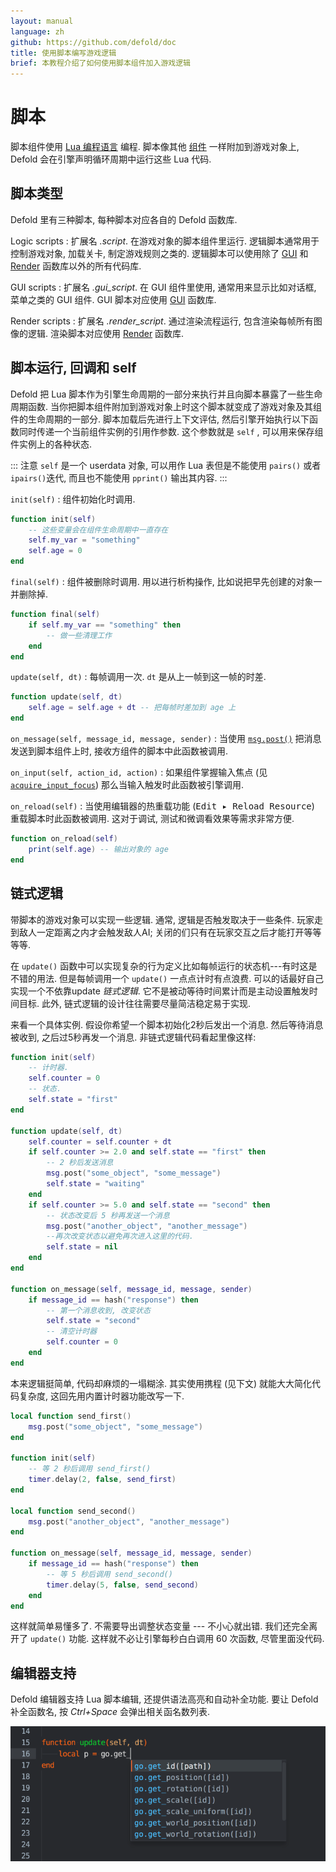 ```yaml
---
layout: manual
language: zh
github: https://github.com/defold/doc
title: 使用脚本编写游戏逻辑
brief: 本教程介绍了如何使用脚本组件加入游戏逻辑
---
```


#  脚本

脚本组件使用 [Lua 编程语言](/zh/manuals/lua) 编程. 脚本像其他 [组件](/zh/manuals/components) 一样附加到游戏对象上, Defold 会在引擎声明循环周期中运行这些 Lua 代码.


## 脚本类型

Defold 里有三种脚本, 每种脚本对应各自的 Defold 函数库.

Logic scripts
: 扩展名 _.script_. 在游戏对象的脚本组件里运行. 逻辑脚本通常用于控制游戏对象, 加载关卡, 制定游戏规则之类的. 逻辑脚本可以使用除了 [GUI](/ref/gui) 和 [Render](/ref/render) 函数库以外的所有代码库.


GUI scripts
: 扩展名 _.gui_script_. 在 GUI 组件里使用, 通常用来显示比如对话框, 菜单之类的 GUI 组件. GUI 脚本对应使用 [GUI](/ref/gui) 函数库.


Render scripts
: 扩展名 _.render_script_. 通过渲染流程运行, 包含渲染每帧所有图像的逻辑. 渲染脚本对应使用 [Render](/ref/render) 函数库.


## 脚本运行, 回调和 self

Defold 把 Lua 脚本作为引擎生命周期的一部分来执行并且向脚本暴露了一些生命周期函数. 当你把脚本组件附加到游戏对象上时这个脚本就变成了游戏对象及其组件的生命周期的一部分. 脚本加载后先进行上下文评估, 然后引擎开始执行以下函数同时传递一个当前组件实例的引用作参数. 这个参数就是 `self` , 可以用来保存组件实例上的各种状态.

::: 注意
`self` 是一个 userdata 对象, 可以用作 Lua 表但是不能使用 `pairs()` 或者 `ipairs()`迭代, 而且也不能使用 `pprint()` 输出其内容.
:::

`init(self)`
: 组件初始化时调用.

  ```lua
  function init(self)
      -- 这些变量会在组件生命周期中一直存在
      self.my_var = "something"
      self.age = 0
  end
  ```

`final(self)`
: 组件被删除时调用. 用以进行析构操作, 比如说把早先创建的对象一并删除掉.

  ```lua
  function final(self)
      if self.my_var == "something" then
          -- 做一些清理工作
      end
  end
  ```

`update(self, dt)`
: 每帧调用一次. `dt` 是从上一帧到这一帧的时差.

  ```lua
  function update(self, dt)
      self.age = self.age + dt -- 把每帧时差加到 age 上
  end
  ```

`on_message(self, message_id, message, sender)`
: 当使用 [`msg.post()`](/ref/msg#msg.post) 把消息发送到脚本组件上时, 接收方组件的脚本中此函数被调用.

`on_input(self, action_id, action)`
: 如果组件掌握输入焦点 (见 [`acquire_input_focus`](/ref/go/#acquire_input_focus)) 那么当输入触发时此函数被引擎调用.

`on_reload(self)`
: 当使用编辑器的热重载功能 (<kbd>Edit ▸ Reload Resource</kbd>) 重载脚本时此函数被调用. 这对于调试, 测试和微调看效果等需求非常方便.

  ```lua
  function on_reload(self)
      print(self.age) -- 输出对象的 age
  end
  ```


## 链式逻辑

带脚本的游戏对象可以实现一些逻辑. 通常, 逻辑是否触发取决于一些条件. 玩家走到敌人一定距离之内才会触发敌人AI; 关闭的们只有在玩家交互之后才能打开等等等等.

在 `update()` 函数中可以实现复杂的行为定义比如每帧运行的状态机---有时这是不错的用法. 但是每帧调用一个 `update()` 一点点计时有点浪费. 可以的话最好自己实现一个不依靠update _链式逻辑_. 它不是被动等待时间累计而是主动设置触发时间目标. 此外, 链式逻辑的设计往往需要尽量简洁稳定易于实现.

来看一个具体实例. 假设你希望一个脚本初始化2秒后发出一个消息. 然后等待消息被收到, 之后过5秒再发一个消息. 非链式逻辑代码看起里像这样:

```lua
function init(self)
    -- 计时器.
    self.counter = 0
    -- 状态.
    self.state = "first"
end

function update(self, dt)
    self.counter = self.counter + dt
    if self.counter >= 2.0 and self.state == "first" then
        -- 2 秒后发送消息
        msg.post("some_object", "some_message")
        self.state = "waiting"
    end
    if self.counter >= 5.0 and self.state == "second" then
        -- 状态改变后 5 秒再发送一个消息
        msg.post("another_object", "another_message")
        --再次改变状态以避免再次进入这里的代码.
        self.state = nil
    end
end

function on_message(self, message_id, message, sender)
    if message_id == hash("response") then
        -- 第一个消息收到, 改变状态
        self.state = "second"
        -- 清空计时器
        self.counter = 0
    end
end
```

本来逻辑挺简单, 代码却麻烦的一塌糊涂. 其实使用携程 (见下文) 就能大大简化代码复杂度, 这回先用内置计时器功能改写一下.

```lua
local function send_first()
	msg.post("some_object", "some_message")
end

function init(self)
	-- 等 2 秒后调用 send_first()
	timer.delay(2, false, send_first)
end

local function send_second()
	msg.post("another_object", "another_message")
end

function on_message(self, message_id, message, sender)
	if message_id == hash("response") then
		-- 等 5 秒后调用 send_second()
		timer.delay(5, false, send_second)
	end
end
```

这样就简单易懂多了. 不需要导出调整状态变量 --- 不小心就出错. 我们还完全离开了 `update()` 功能. 这样就不必让引擎每秒白白调用 60 次函数, 尽管里面没代码.


## 编辑器支持

Defold 编辑器支持 Lua 脚本编辑, 还提供语法高亮和自动补全功能. 要让 Defold 补全函数名, 按 *Ctrl+Space* 会弹出相关函名数列表.

![Auto completion](/manuals/images/script/completion.png)
